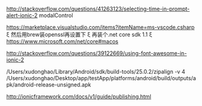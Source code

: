 http://stackoverflow.com/questions/41263123/selecting-time-in-prompt-alert-ionic-2
modalControl

https://marketplace.visualstudio.com/items?itemName=ms-vscode.csharp
 ξ
然后用brew装openssl再设置下
 ξ
再装个.net core sdk 1.1
 ξ
https://www.microsoft.com/net/core#macos

http://stackoverflow.com/questions/39122669/using-font-awesome-in-ionic-2


/Users/xudonghao/Library/Android/sdk/build-tools/25.0.2/zipalign -v 4 /Users/xudonghao/Desktop/app/testApp/platforms/android/build/outputs/apk/android-release-unsigned.apk

http://ionicframework.com/docs/v1/guide/publishing.html